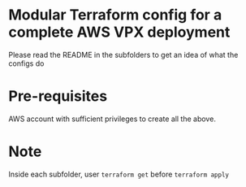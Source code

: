 # Modular Terraform config for a complete AWS VPX deployment
Please read the README in the subfolders to get an idea of what the configs do


# Pre-requisites
AWS account with sufficient privileges to create all the above. 

# Note
Inside each subfolder, user `terraform get` before `terraform apply`

